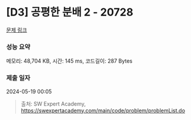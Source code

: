 # [D3] 공평한 분배 2 - 20728 

[문제 링크](https://swexpertacademy.com/main/code/problem/problemDetail.do?contestProbId=AY6cg0MKeVkDFAXt) 

### 성능 요약

메모리: 48,704 KB, 시간: 145 ms, 코드길이: 287 Bytes

### 제출 일자

2024-05-19 00:05



> 출처: SW Expert Academy, https://swexpertacademy.com/main/code/problem/problemList.do